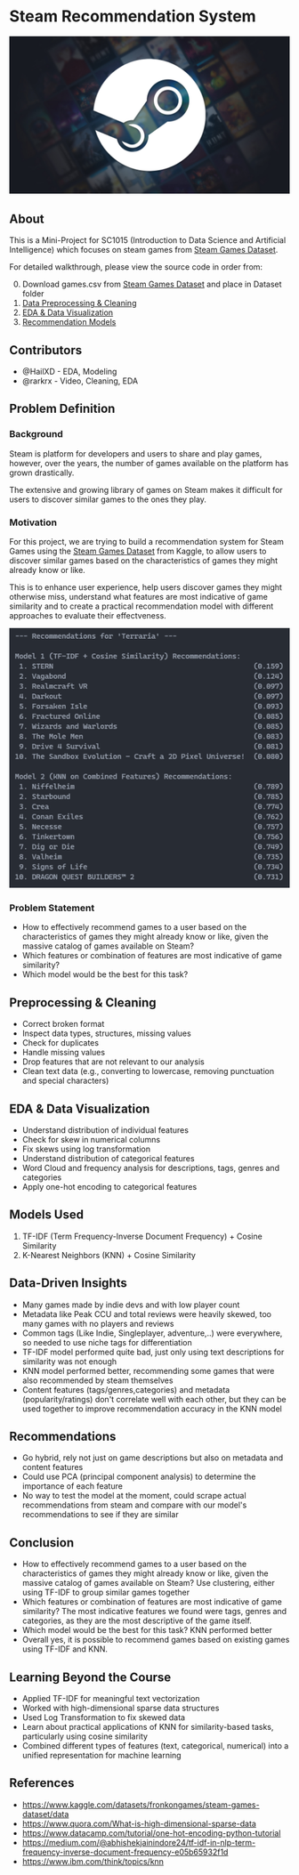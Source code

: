 # Steam Recommendation System

![steam](https://github.com/HailXD/SC1015-MiniProject/blob/main/Images/Steam.jpg)
## About

This is a Mini-Project for SC1015 (Introduction to Data Science and Artificial Intelligence) which focuses on steam games from [Steam Games Dataset](https://www.kaggle.com/datasets/fronkongames/steam-games-dataset/data). 

For detailed walkthrough, please view the source code in order from:

0. Download games.csv from [Steam Games Dataset](https://www.kaggle.com/datasets/fronkongames/steam-games-dataset/data) and place in Dataset folder
1. [Data Preprocessing & Cleaning](https://github.com/HailXD/SC1015-MiniProject/blob/main/ML_Recommendation.ipynb)
2. [EDA & Data Visualization](https://github.com/HailXD/SC1015-MiniProject/blob/main/EDA.ipynb)
3. [Recommendation Models](https://github.com/HailXD/SC1015-MiniProject/blob/main/ML_Recommendation.ipynb)
  
## Contributors

- @HailXD - EDA, Modeling
- @rarkrx - Video, Cleaning, EDA

## Problem Definition

### Background
Steam is platform for developers and users to share and play games, however, over the years, the number of games available on the platform has grown drastically.

The extensive and growing library of games on Steam makes it difficult for users to discover similar games to the ones they play.

### Motivation
For this project, we are trying to build a recommendation system for Steam Games using the [Steam Games Dataset](https://www.kaggle.com/datasets/fronkongames/steam-games-dataset/data) from Kaggle, to allow users to discover similar games based on the characteristics of games they might already know or like.

This is to enhance user experience, help users discover games they might otherwise miss, understand what features are most indicative of game similarity and to create a practical recommendation model with different approaches to evaluate their effectveness.

![prediction](https://github.com/HailXD/SC1015-MiniProject/blob/main/Images/Prediction.png)

### Problem Statement
- How to effectively recommend games to a user based on the characteristics of games they might already know or like, given the massive catalog of games available on Steam?
- Which features or combination of features are most indicative of game similarity?
- Which model would be the best for this task?


## Preprocessing & Cleaning
- Correct broken format
- Inspect data types, structures, missing values
- Check for duplicates
- Handle missing values
- Drop features that are not relevant to our analysis
- Clean text data (e.g., converting to lowercase, removing punctuation and special characters)

## EDA & Data Visualization
- Understand distribution of individual features
- Check for skew in numerical columns
- Fix skews using log transformation 
- Understand distribution of categorical features 
- Word Cloud and frequency analysis for descriptions, tags, genres and categories
- Apply one-hot encoding to categorical features

## Models Used

1. TF-IDF (Term Frequency-Inverse Document Frequency) + Cosine Similarity
2. K-Nearest Neighbors (KNN) + Cosine Similarity

## Data-Driven Insights
- Many games made by indie devs and with low player count
- Metadata like Peak CCU and total reviews were heavily skewed, too many games with no players and reviews
- Common tags (Like Indie, Singleplayer, adventure,..) were everywhere, so needed to use niche tags for differentiation
- TF-IDF model performed quite bad, just only using text descriptions for similarity was not enough
- KNN model performed better, recommending some games that were also recommended by steam themselves
- Content features (tags/genres,categories) and metadata (popularity/ratings) don't correlate well with each other, but they can be used together to improve recommendation accuracy in the KNN model

## Recommendations
- Go hybrid, rely not just on game descriptions but also on metadata and content features
- Could use PCA (principal component analysis) to determine the importance of each feature
- No way to test the model at the moment, could scrape actual recommendations from steam and compare with our model's recommendations to see if they are similar

## Conclusion
- How to effectively recommend games to a user based on the characteristics of games they might already know or like, given the massive catalog of games available on Steam? Use clustering, either using TF-IDF to group similar games together
- Which features or combination of features are most indicative of game similarity? The most indicative features we found were tags, genres and categories, as they are the most descriptive of the game itself. 
- Which model would be the best for this task? KNN performed better
- Overall yes, it is possible to recommend games based on existing games using TF-IDF and KNN.

## Learning Beyond the Course
- Applied TF-IDF for meaningful text vectorization
- Worked with high-dimensional sparse data structures
- Used Log Transformation to fix skewed data
- Learn about practical applications of KNN for similarity-based tasks, particularly using cosine similarity
- Combined different types of features (text, categorical, numerical) into a unified representation for machine learning

## References
- https://www.kaggle.com/datasets/fronkongames/steam-games-dataset/data
- https://www.quora.com/What-is-high-dimensional-sparse-data
- https://www.datacamp.com/tutorial/one-hot-encoding-python-tutorial
- https://medium.com/@abhishekjainindore24/tf-idf-in-nlp-term-frequency-inverse-document-frequency-e05b65932f1d
- https://www.ibm.com/think/topics/knn
